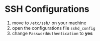 # SSH Configurations
1. move to `/etc/ssh/` on your machine
2. open the configurations file `sshd_config`
3. change `PasswordAuthentication` to **yes**